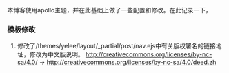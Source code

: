 本博客使用apollo主题，并在此基础上做了一些配置和修改。在此记录一下，

### 模板修改

1. 修改了/themes/yelee/layout/_partial/post/nav.ejs中有关版权署名的链接地址，修改为中文版说明。
http://creativecommons.org/licenses/by-nc-sa/4.0/ -> http://creativecommons.org/licenses/by-nc-sa/4.0/deed.zh

